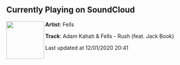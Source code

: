 ## Currently Playing on SoundCloud

[<img align="left" width="100" src="https://i1.sndcdn.com/artworks-hX6QXpW5GG6bid3W-Qh9OqA-t50x50.jpg">](https://soundcloud.com/fellsofficial/adam-kahati-fells-rush-feat-jack-book?in=weareplusplus/sets/best-electronic-music-7)

**Artist**: Fells 

**Track**: Adam Kahati & Fells - Rush (feat. Jack Book)

Last updated at 12/01/2020 20:41
